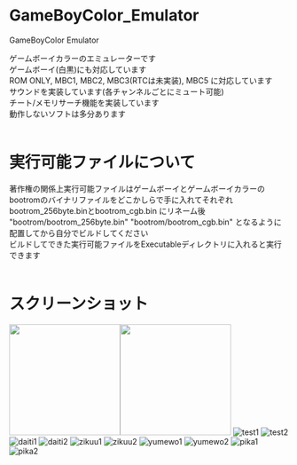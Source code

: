 # GameBoyColor_Emulator
GameBoyColor Emulator
  
ゲームボーイカラーのエミュレーターです  
ゲームボーイ(白黒)にも対応しています  
ROM ONLY, MBC1, MBC2, MBC3(RTCは未実装), MBC5 に対応しています  
サウンドを実装しています(各チャンネルごとにミュート可能)  
チート/メモリサーチ機能を実装しています  
動作しないソフトは多分あります  
<br>
# 実行可能ファイルについて
著作権の関係上実行可能ファイルはゲームボーイとゲームボーイカラーのbootromのバイナリファイルをどこかしらで手に入れてそれぞれbootrom_256byte.binとbootrom_cgb.bin にリネーム後  
"bootrom/bootrom_256byte.bin" "bootrom/bootrom_cgb.bin" となるように配置してから自分でビルドしてください  
ビルドしてできた実行可能ファイルをExecutableディレクトリに入れると実行できます  
<br>
# スクリーンショット
<img src="https://user-images.githubusercontent.com/81889210/178156480-d6f30239-f787-4ba3-8aa4-e5cdcfea23d6.png" width="200"><img src="https://user-images.githubusercontent.com/81889210/178156481-ef94df31-b6ac-452f-ae7d-33df47938f38.png" width="200">
![test1](https://user-images.githubusercontent.com/81889210/178156480-d6f30239-f787-4ba3-8aa4-e5cdcfea23d6.png)
![test2](https://user-images.githubusercontent.com/81889210/178156481-ef94df31-b6ac-452f-ae7d-33df47938f38.png)
![daiti1](https://user-images.githubusercontent.com/81889210/178156486-c61fa0d8-0afa-4e56-81b7-b8d3d5d6c4de.png)
![daiti2](https://user-images.githubusercontent.com/81889210/178156487-299a6dd2-397d-4e52-ab76-1a59ff133f22.png)
![zikuu1](https://user-images.githubusercontent.com/81889210/178156494-0429cc27-f878-48af-ab81-aad75df03c54.png)
![zikuu2](https://user-images.githubusercontent.com/81889210/178156495-461c2a35-e4af-435a-bb9e-7867d8c3b677.png)
![yumewo1](https://user-images.githubusercontent.com/81889210/178156490-c474180f-baec-41b9-a9d1-fb8449f43716.png)
![yumewo2](https://user-images.githubusercontent.com/81889210/178156493-6f926327-d7d6-4bc4-85ee-3e66ab1ce658.png)
![pika1](https://user-images.githubusercontent.com/81889210/178156488-99adf2c5-1ab4-4353-ab31-19541a43e759.png)
![pika2](https://user-images.githubusercontent.com/81889210/178156489-a2cecc58-5ca7-4a0c-9584-af7baeacb62a.png)
